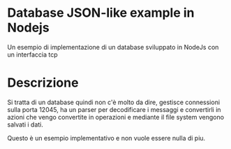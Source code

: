 # Database JSON-like example in Nodejs

Un esempio di implementazione di un database sviluppato in NodeJs con un interfaccia tcp

# Descrizione

Si tratta di un database quindi non c'è molto da dire, gestisce connessioni sulla porta 12045, ha un parser per decodificare i messaggi e convertirli in azioni che vengo convertite in operazioni e mediante il file system vengono salvati i dati.

Questo è un esempio implementativo e non vuole essere nulla di piu.
